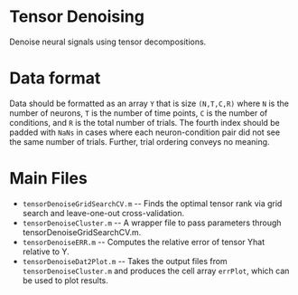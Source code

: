 # Tensor Denoising
Denoise neural signals using tensor decompositions.

# Data format
Data should be formatted as an array `Y` that is size `(N,T,C,R)` where `N` is the number of neurons, `T` is the number of time points, `C` is the number of conditions, and `R` is the total number of trials. The fourth index should be padded with `NaNs` in cases where each neuron-condition pair did not see the same number of trials. Further, trial ordering conveys no meaning.

# Main Files
* `tensorDenoiseGridSearchCV.m` -- Finds the optimal tensor rank via grid search and leave-one-out cross-validation.
* `tensorDenoiseCluster.m` -- A wrapper file to pass parameters through tensorDenoiseGridSearchCV.m.
* `tensorDenoiseERR.m` -- Computes the relative error of tensor Yhat relative to Y.
* `tensorDenoiseDat2Plot.m` -- Takes the output files from `tensorDenoiseCluster.m` and produces the cell array `errPlot`, which can be used to plot results. 